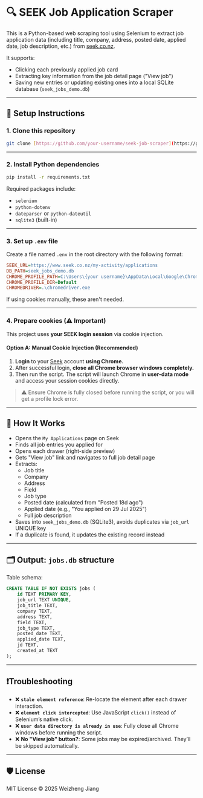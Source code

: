 # 🔍 SEEK Job Application Scraper

This is a Python-based web scraping tool using Selenium to extract job application data (including title, company, address, posted date, applied date, job description, etc.) from [seek.co.nz](https://www.seek.co.nz/).

It supports:
- Clicking each previously applied job card
- Extracting key information from the job detail page ("View job")
- Saving new entries or updating existing ones into a local SQLite database (`seek_jobs_demo.db`)

---

## 🚀 Setup Instructions

### 1. Clone this repository
```bash
git clone [https://github.com/your-username/seek-job-scraper](https://github.com/penguinboy1108/seek_job_saver).git
```

---

### 2. Install Python dependencies

```bash
pip install -r requirements.txt
```

Required packages include:

- `selenium`
- `python-dotenv`
- `dateparser` or `python-dateutil`
- `sqlite3` (built-in)

---

### 3. Set up `.env` file

Create a file named `.env` in the root directory with the following format:

```ini
SEEK_URL=https://www.seek.co.nz/my-activity/applications
DB_PATH=seek_jobs_demo.db
CHROME_PROFILE_PATH=C:\Users\{your username}\AppData\Local\Google\Chrome\User Data
CHROME_PROFILE_DIR=Default
CHROMEDRIVER=.\chromedriver.exe
```


If using cookies manually, these aren't needed.

---

### 4. Prepare cookies (⚠️ Important)

This project uses **your SEEK login session** via cookie injection.

#### Option A: Manual Cookie Injection (Recommended)

1. **Login** to your [Seek](https://www.seek.co.nz) account **using Chrome.**
2. After successful login, **close all Chrome browser windows completely.**
3. Then run the script. The script will launch Chrome in **user-data mode** and access your session cookies directly.

> ⚠️ Ensure Chrome is fully closed before running the script, or you will get a profile lock error.

---

## 🧠 How It Works

- Opens the `My Applications` page on Seek
- Finds all job entries you applied for
- Opens each drawer (right-side preview)
- Gets "View job" link and navigates to full job detail page
- Extracts:
  - Job title
  - Company
  - Address
  - Field
  - Job type
  - Posted date (calculated from "Posted 18d ago")
  - Applied date (e.g., "You applied on 29 Jul 2025")
  - Full job description
- Saves into `seek_jobs_demo.db` (SQLite3), avoids duplicates via `job_url` UNIQUE key
- If a duplicate is found, it updates the existing record instead

---

## 🗂 Output: `jobs.db` structure

Table schema:

```sql
CREATE TABLE IF NOT EXISTS jobs (
    id TEXT PRIMARY KEY,
    job_url TEXT UNIQUE,
    job_title TEXT,
    company TEXT,
    address TEXT,
    field TEXT,
    job_type TEXT,
    posted_date TEXT,
    applied_date TEXT,
    jd TEXT,
    created_at TEXT
);
```

---

## ❗Troubleshooting

- ❌ **`stale element reference`**: Re-locate the element after each drawer interaction.
- ❌ **`element click intercepted`**: Use JavaScript `click()` instead of Selenium’s native click.
- ❌ **`user data directory is already in use`**: Fully close all Chrome windows before running the script.
- ❌ **No "View job" button?**: Some jobs may be expired/archived. They’ll be skipped automatically.

---

## 🛡 License

MIT License © 2025 Weizheng Jiang
